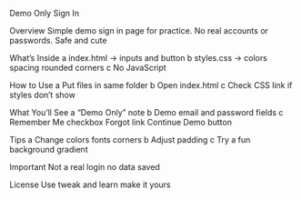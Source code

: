 Demo Only Sign In

Overview
Simple demo sign in page for practice. No real accounts or passwords. Safe and cute

What’s Inside
a index.html → inputs and button
b styles.css → colors spacing rounded corners
c No JavaScript

How to Use
a Put files in same folder
b Open index.html
c Check CSS link if styles don’t show

What You’ll See
a “Demo Only” note
b Demo email and password fields
c Remember Me checkbox Forgot link Continue Demo button

Tips
a Change colors fonts corners
b Adjust padding
c Try a fun background gradient

Important
Not a real login no data saved

License
Use tweak and learn make it yours

